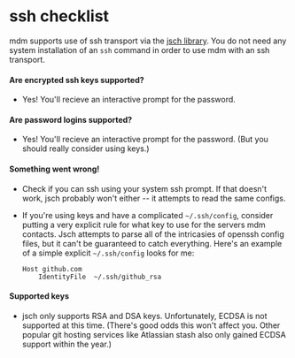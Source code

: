 ssh checklist
=============

mdm supports use of ssh transport via the [jsch library](http://jcraft.com/jsch/).
You do not need any system installation of an `ssh` command in order to use mdm with an ssh transport.

#### Are encrypted ssh keys supported?
  - Yes!  You'll recieve an interactive prompt for the password.

#### Are password logins supported?
  - Yes!  You'll recieve an interactive prompt for the password.  (But you should really consider using keys.)

#### Something went wrong!
  - Check if you can ssh using your system ssh prompt.  If that doesn't work, jsch probably won't either -- it attempts to read the same configs.

  - If you're using keys and have a complicated `~/.ssh/config`, consider putting a very explicit rule for what key to use for the servers mdm contacts.  Jsch attempts to parse all of the intricasies of openssh config files, but it can't be guaranteed to catch everything.
    Here's an example of a simple explicit `~/.ssh/config` looks for me:
    ```
    Host github.com
        IdentityFile  ~/.ssh/github_rsa
    ```

#### Supported keys
  - jsch only supports RSA and DSA keys.  Unfortunately, ECDSA is not supported at this time.
    (There's good odds this won't affect you.  Other popular git hosting services like Atlassian stash also only gained ECDSA support within the year.)


